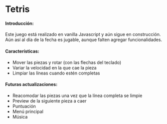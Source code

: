# Tetris
#### Introducción:
Este juego está realizado en vanilla Javascript y aún sigue en construcción. Aún así al día de la fecha es jugable, aunque falten agregar funcionalidades.

#### Características:
- Mover las piezas y rotar (con las flechas del teclado)
- Variar la velocidad en la que cae la pieza
- Limpiar las líneas cuando estén completas


#### Futuras actualizaciones: 
- Reacomodar las piezas una vez que la línea completa se limpie
- Preview de la siguiente pieza a caer
- Puntuación
- Menú principal 
- Música
